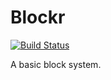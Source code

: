 Blockr
======

[![Build Status](https://secure.travis-ci.org/NoUseFreak/Blockr.png)](https://travis-ci.org/NoUseFreak/Blockr)

A basic block system.
